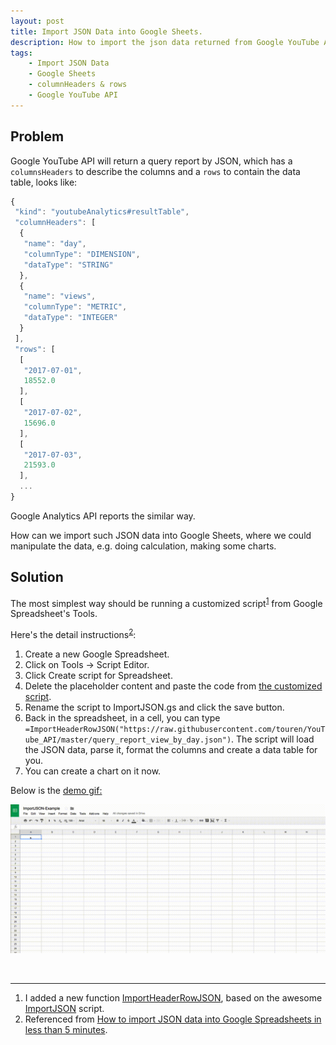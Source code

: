 ```yaml
---
layout: post
title: Import JSON Data into Google Sheets.
description: How to import the json data returned from Google YouTube API into a Google Spreadsheet.
tags: 
    - Import JSON Data
    - Google Sheets
    - columnHeaders & rows
    - Google YouTube API
---
```


## Problem
Google YouTube API will return a query report by JSON, which has a `columnsHeaders` to describe the columns and a `rows` to contain the data table, looks like:
```javascript
{
 "kind": "youtubeAnalytics#resultTable",
 "columnHeaders": [
  {
   "name": "day",
   "columnType": "DIMENSION",
   "dataType": "STRING"
  },
  {
   "name": "views",
   "columnType": "METRIC",
   "dataType": "INTEGER"
  }
 ],
 "rows": [
  [
   "2017-07-01",
   18552.0
  ],
  [
   "2017-07-02",
   15696.0
  ],
  [
   "2017-07-03",
   21593.0
  ],
  ...
}
```

Google Analytics API reports the similar way. 

How can we import such JSON data into Google Sheets, where we could manipulate the data, e.g. doing calculation, making some charts.

## Solution
The most simplest way should be running a customized script<sup>[1](#footnote1)</sup> from Google Spreadsheet's Tools.

Here's the detail instructions<sup>[2](#footnote1)</sup>:

1. Create a new Google Spreadsheet.
1. Click on Tools -> Script Editor.
1. Click Create script for Spreadsheet.
1. Delete the placeholder content and paste the code from <a href="https://raw.githubusercontent.com/touren/YouTube_API/master/importJSON.gs" target="_blank">the customized script</a>.
1. Rename the script to ImportJSON.gs and click the save button.
1. Back in the spreadsheet, in a cell, you can type `=ImportHeaderRowJSON("https://raw.githubusercontent.com/touren/YouTube_API/master/query_report_view_by_day.json")`. The script will load the JSON data, parse it, format the columns and create a data table for you.
1. You can create a chart on it now.

Below is the 
<a href="/assets/images/import_json_into_google_sheets/importJSON.gif" title="Demo GIF" target="_blank">demo gif:</a>

![Import Demo][Demo]

&nbsp;

----------
1. <a name="footnote1"></a>I added a new function [ImportHeaderRowJSON], based on the awesome [ImportJSON] script.
1. <a name="footnote2"></a>Referenced from [How to import JSON data into Google Spreadsheets in less than 5 minutes].



[How to import JSON data into Google Spreadsheets in less than 5 minutes]: https://medium.com/@paulgambill/how-to-import-json-data-into-google-spreadsheets-in-less-than-5-minutes-a3fede1a014a
[ImportHeaderRowsJSON Raw]: https://raw.githubusercontent.com/touren/YouTube_API/master/importJSON.gs
[ImportHeaderRowJSON]: https://github.com/touren/YouTube_API/blob/master/importJSON.gs#L99
[ImportJSON]: https://gist.github.com/chrislkeller/5719258
[Demo]: /assets/images/import_json_into_google_sheets/importJSON.gif "Demo GIF"
